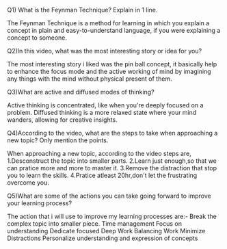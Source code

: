 Q1) What is the Feynman Technique? Explain in 1 line.

The Feynman Technique is a method for learning in which you explain a concept in plain and easy-to-understand language, if you were explaining a concept to someone.


Q2)In this video, what was the most interesting story or idea for you?

The most interesting story i liked was the pin ball concept, it basically help to enhance the focus mode and the active working of mind by imagining any things with the mind without physical present of them.


Q3)What are active and diffused modes of thinking?

Active thinking is concentrated, like when you're deeply focused on a problem. Diffused thinking is a more relaxed state where your mind wanders, allowing for creative insights.


Q4)According to the video, what are the steps to take when approaching a new topic? Only mention the points.

When approaching a new topic, according to the video steps are,
1.Desconstruct the topic into smaller parts.
2.Learn just enough,so that we can pratice more and more to master it.
3.Remove the distraction that stop you to learn the skills.
4.Pratice atleast 20hr,don't let the frustrating overcome you.


Q5)What are some of the actions you can take going forward to improve your learning process?

The action that i will use to improve my learning processes are:-
    Break the complex topic into smaller piece.
    Time management
    Focus on understanding
    Dedicate focused
    Deep Work
    Balancing Work
    Minimize Distractions
    Personalize understanding and expression of concepts

